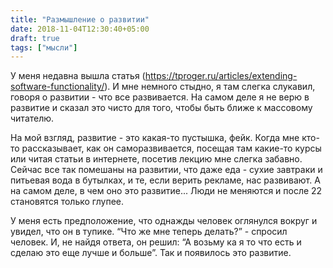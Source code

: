 ```yaml
---
title: "Размышление о развитии"
date: 2018-11-04T12:30:40+05:00
draft: true
tags: ["мысли"]
---
```


У меня недавна вышла статья (https://tproger.ru/articles/extending-software-functionality/). 
И мне немного стыдно, я там слегка слукавил, говоря о развитии - что все развивается. 
На самом деле я не верю в развитие и сказал это чисто для того, чтобы быть ближе к массовому читателю. 

На мой взгляд, развитие - это какая-то пустышка, фейк. 
Когда мне кто-то рассказывает, как он саморазвивается, посещая там какие-то курсы или читая статьи в интернете, посетив лекцию мне слегка забавно. 
Сейчас все так помешаны на развитии, что даже еда - сухие завтраки и питьевая вода в бутылках, и те, если верить рекламе, нас развивают. 
А на самом деле, в чем оно это развитие... Люди не меняются и после 22 становятся только глупее.

У меня есть предположение, что однажды человек оглянулся вокруг и увидел, что он в тупике. 
“Что же мне теперь делать?” - спросил человек. 
И, не найдя ответа,  он решил: “А возьму ка я то что есть и сделаю это еще лучше и больше”. 
Так и появилось это развитие.
